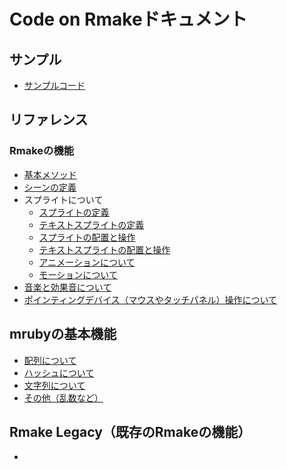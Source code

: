 # Code on Rmakeドキュメント

## サンプル

* [サンプルコード](sample.md)

## リファレンス

### Rmakeの機能

* [基本メソッド](rmake/basic.md)
* [シーンの定義](rmake/scene.md)
* スプライトについて
  * [スプライトの定義](rmake/define_sprite.md)
  * [テキストスプライトの定義](rmake/define_sprite.md)
  * [スプライトの配置と操作](rmake/sprite.md)
  * [テキストスプライトの配置と操作](rmake/text_sprite.md)
  * [アニメーションについて](rmake/animation.md)
  * [モーションについて](rmake/motion.md)
* [音楽と効果音について](rmake/sound.md)
* [ポインティングデバイス（マウスやタッチパネル）操作について](rmake/pointer.md)

## mrubyの基本機能

* [配列について](mruby/array.md)
* [ハッシュについて](mruby/hash.md)
* [文字列について](mruby/string.md)
* [その他（乱数など）](mruby/other.md)

## Rmake Legacy（既存のRmakeの機能）

* 
